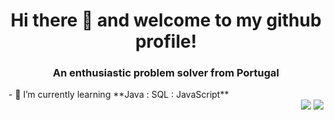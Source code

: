 <h1 align="center"> Hi there 👋 and welcome to my github profile! </h1>
<h3 align="center">An enthusiastic problem solver from Portugal</h3>
- 🌱 I’m currently learning **Java : SQL : JavaScript**
<div align="right"> 
  <a href = "mailto:raquelcotacv.work@gmail.com"><img src="https://img.shields.io/badge/-Gmail-%23333?style=for-the-badge&logo=gmail&logoColor=white" target="_blank"></a>
  <a href="https://www.linkedin.com/in/raquel-cota-777968140/" target="_blank"><img src="https://img.shields.io/badge/-LinkedIn-%230077B5?style=for-the-badge&logo=linkedin&logoColor=white" target="_blank"></a>
</div>

